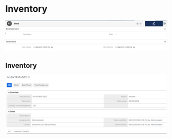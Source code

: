 # Inventory



![](../../.gitbook/assets/type1.png)

## Inventory

>

![](<../../.gitbook/assets/image (80).png>)
